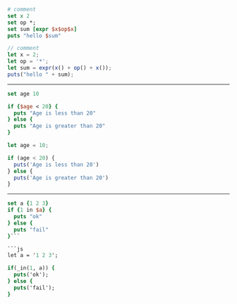 ```tcl
# comment
set x 2
set op *;
set sum [expr $x$op$x]
puts "hello $sum"
```

```js
// comment
let x = 2;
let op = '*';
let sum = expr(x() + op() + x());
puts("hello " + sum);
```

----

```tcl
set age 10

if {$age < 20} {
  puts "Age is less than 20"
} else {
  puts "Age is greater than 20"
}
```

```js
let age = 10;

if (age < 20) {
  puts('Age is less than 20')
} else {
  puts('Age is greater than 20')
}
```

----

```tcl
set a {1 2 3}
if {1 in $a} {
  puts "ok"
} else {
  puts "fail"
}```

```js
let a = '1 2 3';

if(_in(1, a)) {
  puts('ok');
} else {
  puts('fail');
}
```
